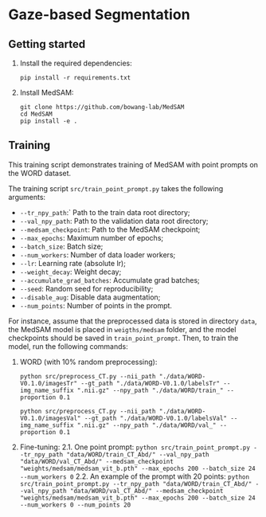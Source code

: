 # Gaze-based Segmentation

## Getting started

1. Install the required dependencies:
    ```
    pip install -r requirements.txt
    ```

2. Install MedSAM:
    ```
    git clone https://github.com/bowang-lab/MedSAM
    cd MedSAM
    pip install -e .
    ```

## Training

This training script demonstrates training of MedSAM with point prompts on the WORD dataset.

The training script `src/train_point_prompt.py` takes the following arguments:
* `--tr_npy_path`:` Path to the train data root directory;
* `--val_npy_path`: Path to the validation data root directory;
* `--medsam_checkpoint`: Path to the MedSAM checkpoint;
* `--max_epochs`: Maximum number of epochs;
* `--batch_size`: Batch size;
* `--num_workers`: Number of data loader workers;
* `--lr`: Learning rate (absolute lr);
* `--weight_decay`: Weight decay;
* `--accumulate_grad_batches`: Accumulate grad batches;
* `--seed`: Random seed for reproducibility;
* `--disable_aug`: Disable data augmentation;
* `--num_points`: Number of points in the prompt.


For instance, assume that the preprocessed data is stored in directory `data`, the MedSAM model is placed in `weigths/medsam` folder, and the model checkpoints should be saved in `train_point_prompt`. Then, to train the model, run the following commands:

1. WORD (with 10% random preprocessing):
    ```
    python src/preprocess_CT.py --nii_path "./data/WORD-V0.1.0/imagesTr" --gt_path "./data/WORD-V0.1.0/labelsTr" --img_name_suffix ".nii.gz" --npy_path "./data/WORD/train_" --proportion 0.1
    ```

    ```
    python src/preprocess_CT.py --nii_path "./data/WORD-V0.1.0/imagesVal" --gt_path "./data/WORD-V0.1.0/labelsVal" --img_name_suffix ".nii.gz" --npy_path "./data/WORD/val_" --proportion 0.1
    ```

2. Fine-tuning:
    2.1. One point prompt:
        ```
        python src/train_point_prompt.py --tr_npy_path "data/WORD/train_CT_Abd/" --val_npy_path "data/WORD/val_CT_Abd/" --medsam_checkpoint "weights/medsam/medsam_vit_b.pth" --max_epochs 200 --batch_size 24 --num_workers 0
        ```
    2.2. An example of the prompt with 20 points:
        ```
        python src/train_point_prompt.py --tr_npy_path "data/WORD/train_CT_Abd/" --val_npy_path "data/WORD/val_CT_Abd/" --medsam_checkpoint "weights/medsam/medsam_vit_b.pth" --max_epochs 200 --batch_size 24 --num_workers 0 --num_points 20
        ```
